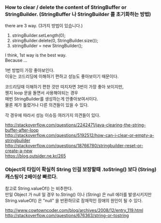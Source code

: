 

### How to clear / delete the content of StringBuffer or StringBuilder. (StringBuffer 나 StringBuilder 를 초기화하는 방법)

there are 3 way.
(3가지 방법이 있습니다.)

1. stringBuilder.setLength(0);
2. stringBuilder.delete(0, StringBuilder.size());
3. stringBuilder = new StringBuilder();

I think, 1st way is the best way.  
Because ...

1번 방법이 가장 좋아보인다.  
이유는 코드리딩에 이해하기 편하고 성능도 좋아보이기 때문이다.

코드리딩때 이해하기 편한 것만 따지자면 3번이 가장 좋아 보이지만,  
웬지 loop 문을 돌면서 사용해야되는 경우  
매번 StringBuilder를 생성하는게 안좋아보여서이다.  
물론 제가 틀렸거나 다른 의견들이 있을 수 있다.

각 경우에 따라서 성능 이슈등 여러가지 의견들이 있다.

http://stackoverflow.com/questions/2242471/java-clearing-the-string-buffer-after-loop  
http://stackoverflow.com/questions/5192512/how-can-i-clear-or-empty-a-stringbuilder  
http://stackoverflow.com/questions/18766780/stringbuilder-reset-or-create-a-new  
https://blog.outsider.ne.kr/265

### Object의 타입이 확실히 String 인걸 보장할때 .toString() 보다 (String) 캐스팅이 2배이상 빠르다.
참고로 String.valueOf() 는 비추한다.   
만일 Object 가 null 일 경우 to.String() 이나 (String) 은 null 에러를 발생시키지만
String.valueOf() 은 "null" 을 반환하므로 잠재적인 장애의 원인이 될 수 있다.

http://www.cowtowncoder.com/blog/archives/2008/12/entry_119.html
http://stackoverflow.com/questions/676363/string-or-tostring
